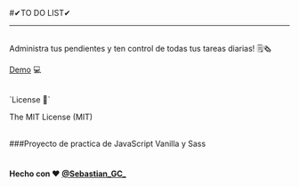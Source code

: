 #✔TO DO LIST✔

---

<br/>
Administra tus pendientes y ten control de todas tus tareas diarias! 🗒🗞

[Demo](https://sgcifuentes.github.io/ToDoList/) 💻

<br/>
`License 📃`

The MIT License (MIT) 

<br/>
###Proyecto de practica de JavaScript Vanilla y Sass
<br/>
<br/>

#### Hecho con ❤ [@Sebastian_GC_](https://twitter.com/Sebastian_GC_)